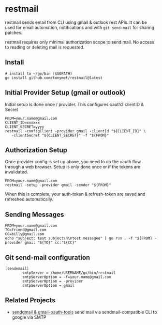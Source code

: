 # restmail

restmail sends email from CLI using gmail & outlook rest APIs. It can be used
for email automation, notifications and with `git send-mail` for sharing patches. 

restmail requires only minimal authorization scope to send mail.  No access to reading
or deleting mail is requested.

## Install
```
# install to ~/go/bin ($GOPATH)
go install github.com/tonymet/restmail@latest
```

## Initial Provider Setup (gmail or outlook)
Initial setup is done once / provider. This configures oauth2 clientID & Secret

```
FROM=your.name@gmail.com
CLIENT_ID=xxxxxx
CLIENT_SECRET=yyyy
restmail -configClient -provider gmail -clientId "${CLIENT_ID}" \ 
   -clientSecret "${CLIENT_SECRET}" -f "${FROM}"
```

## Authorization Setup
Once provider config is set up above, you need to do the oauth flow through
a web browser.  Setup is only done once or if the tokens are invalidated. 
```
FROM=your.name@gmail.com
restmail -setup -provider gmail -sender "${FROM}"
```
When this is complete, your auth-token & refresh-token are saved and refreshed
automatically.

## Sending Messages
```
FROM=your.name@gmail.com
TO=friend@gmail.com
CC=billy@gmail.com
echo "subject: test subject\n\ntest messagee" | go run . -f "${FROM} -provider gmail "${TO}" cc:"${CC}"

```

## Git send-mail configuration

```
[sendemail]
        smtpServer = /home/USERNAME/go/bin/restmail
        smtpServerOption = -f=your.name@gmail.com 
        smtpServerOption = -provider 
        smtpServerOption = gmail
```

## Related Projects
* [sendgmail & gmail-oauth-tools](https://github.com/google/gmail-oauth2-tools) send mail via sendmail-compatible
CLI to google via SMTP